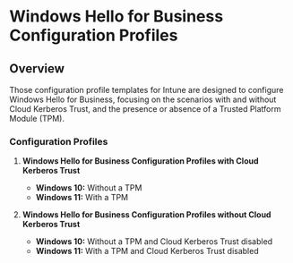 # Windows Hello for Business Configuration Profiles

## Overview
Those configuration profile templates for Intune are designed to configure Windows Hello for Business, focusing on the scenarios with and without Cloud Kerberos Trust, and the presence or absence of a Trusted Platform Module (TPM).

### Configuration Profiles

1. **Windows Hello for Business Configuration Profiles with Cloud Kerberos Trust**
   - **Windows 10:** Without a TPM
   - **Windows 11:** With a TPM

2. **Windows Hello for Business Configuration Profiles without Cloud Kerberos Trust**
   - **Windows 10:** Without a TPM and Cloud Kerberos Trust disabled
   - **Windows 11:** With a TPM and Cloud Kerberos Trust disabled